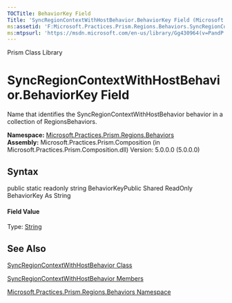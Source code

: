 ```yaml
---
TOCTitle: BehaviorKey Field
Title: 'SyncRegionContextWithHostBehavior.BehaviorKey Field (Microsoft.Practices.Prism.Regions.Behaviors)'
ms:assetid: 'F:Microsoft.Practices.Prism.Regions.Behaviors.SyncRegionContextWithHostBehavior.BehaviorKey'
ms:mtpsurl: 'https://msdn.microsoft.com/en-us/library/Gg430964(v=PandP.50)'
---
```


Prism Class Library

SyncRegionContextWithHostBehavior.BehaviorKey Field
=======================================================

Name that identifies the SyncRegionContextWithHostBehavior behavior in a collection of RegionsBehaviors.

**Namespace:** [Microsoft.Practices.Prism.Regions.Behaviors](https://msdn.microsoft.com/n:microsoft.practices.prism.regions.behaviors)
**Assembly:** Microsoft.Practices.Prism.Composition (in Microsoft.Practices.Prism.Composition.dll) Version: 5.0.0.0 (5.0.0.0)

## Syntax


<span id="syntaxToggle"></span>public static readonly string BehaviorKeyPublic Shared ReadOnly BehaviorKey As String
#### Field Value

Type: [String](http://msdn2.microsoft.com/en-us/library/s1wwdcbf)

See Also
--------


[SyncRegionContextWithHostBehavior Class](https://msdn.microsoft.com/t:microsoft.practices.prism.regions.behaviors.syncregioncontextwithhostbehavior)

[SyncRegionContextWithHostBehavior Members](https://msdn.microsoft.com/allmembers.t:microsoft.practices.prism.regions.behaviors.syncregioncontextwithhostbehavior)

[Microsoft.Practices.Prism.Regions.Behaviors Namespace](https://msdn.microsoft.com/n:microsoft.practices.prism.regions.behaviors)
